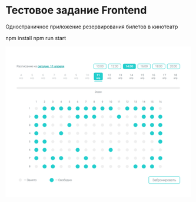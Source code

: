 # Тестовое задание Frontend
Одностраничное приложение резервирования билетов в кинотеатр

npm install
npm run start

![Screenshot](screenshot.png)
